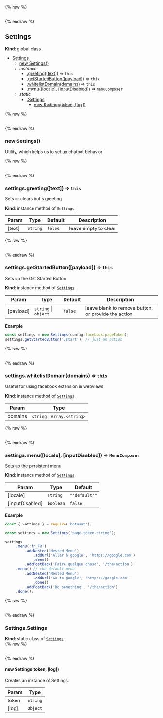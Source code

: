{% raw %}<div id="Settings">&nbsp;</div>{% endraw %}

## Settings
**Kind**: global class  

* [Settings](#Settings)
    * [new Settings()](#new_Settings_new)
    * _instance_
        * [.greeting([text])](#Settings_greeting) ⇒ <code>this</code>
        * [.getStartedButton([payload])](#Settings_getStartedButton) ⇒ <code>this</code>
        * [.whitelistDomain(domains)](#Settings_whitelistDomain) ⇒ <code>this</code>
        * [.menu([locale], [inputDisabled])](#Settings_menu) ⇒ <code>MenuComposer</code>
    * _static_
        * [.Settings](#Settings_Settings)
            * [new Settings(token, [log])](#new_Settings_Settings_new)

{% raw %}<div id="new_Settings_new">&nbsp;</div>{% endraw %}

### new Settings()
Utility, which helps us to set up chatbot behavior

{% raw %}<div id="Settings_greeting">&nbsp;</div>{% endraw %}

### settings.greeting([text]) ⇒ <code>this</code>
Sets or clears bot's greeting

**Kind**: instance method of <code>[Settings](#Settings)</code>  

| Param | Type | Default | Description |
| --- | --- | --- | --- |
| [text] | <code>string</code> | <code>false</code> | leave empty to clear |

{% raw %}<div id="Settings_getStartedButton">&nbsp;</div>{% endraw %}

### settings.getStartedButton([payload]) ⇒ <code>this</code>
Sets up the Get Started Button

**Kind**: instance method of <code>[Settings](#Settings)</code>  

| Param | Type | Default | Description |
| --- | --- | --- | --- |
| [payload] | <code>string</code> &#124; <code>object</code> | <code>false</code> | leave blank to remove button, or provide the action |

**Example**  
```javascript
const settings = new Settings(config.facebook.pageToken);
settings.getStartedButton('/start'); // just an action
```
{% raw %}<div id="Settings_whitelistDomain">&nbsp;</div>{% endraw %}

### settings.whitelistDomain(domains) ⇒ <code>this</code>
Useful for using facebook extension in webviews

**Kind**: instance method of <code>[Settings](#Settings)</code>  

| Param | Type |
| --- | --- |
| domains | <code>string</code> &#124; <code>Array.&lt;string&gt;</code> | 

{% raw %}<div id="Settings_menu">&nbsp;</div>{% endraw %}

### settings.menu([locale], [inputDisabled]) ⇒ <code>MenuComposer</code>
Sets up the persistent menu

**Kind**: instance method of <code>[Settings](#Settings)</code>  

| Param | Type | Default |
| --- | --- | --- |
| [locale] | <code>string</code> | <code>&quot;&#x27;default&#x27;&quot;</code> | 
| [inputDisabled] | <code>boolean</code> | <code>false</code> | 

**Example**  
```javascript
const { Settings } = require('botnaut');

const settings = new Settings('page-token-string');

settings
     .menu('fr_FR')
         .addNested('Nested Menu')
             .addUrl('Aller à google', 'https://google.com')
             .done()
         .addPostBack('Faire quelque chose', '/the/action')
     .menu() // the default menu
         .addNested('Nested Menu')
             .addUrl('Go to google', 'https://google.com')
             .done()
         .addPostBack('Do something', '/the/action')
     .done();
```
{% raw %}<div id="Settings_Settings">&nbsp;</div>{% endraw %}

### Settings.Settings
**Kind**: static class of <code>[Settings](#Settings)</code>  
{% raw %}<div id="new_Settings_Settings_new">&nbsp;</div>{% endraw %}

#### new Settings(token, [log])
Creates an instance of Settings.


| Param | Type |
| --- | --- |
| token | <code>string</code> | 
| [log] | <code>Object</code> | 

